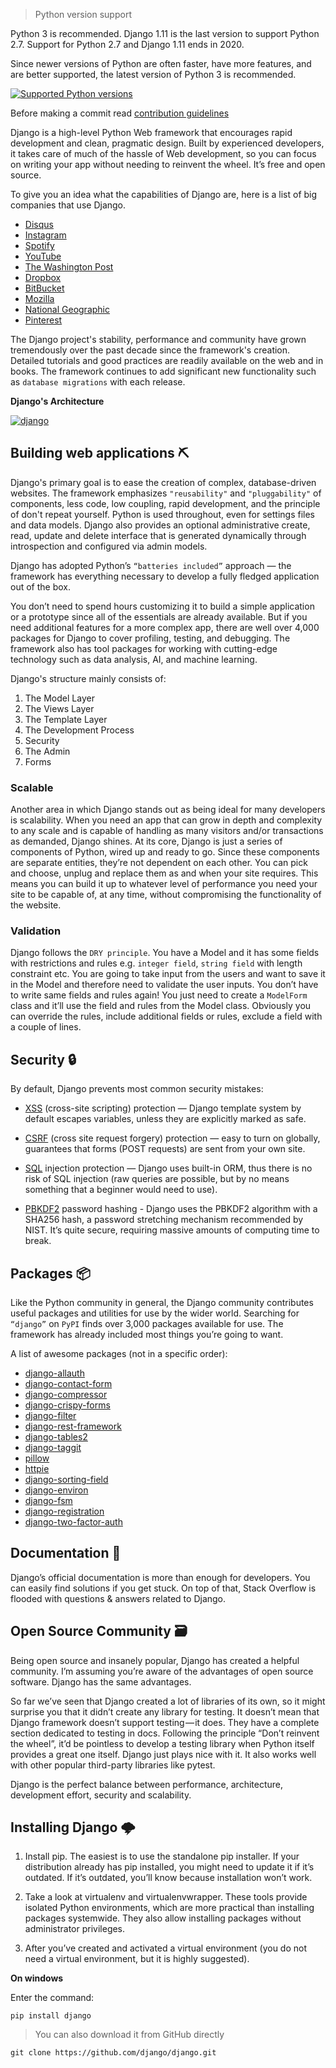 > Python version support

Python 3 is recommended. Django 1.11 is the last version to support Python 2.7. Support for Python 2.7 and Django 1.11 ends in 2020.

Since newer versions of Python are often faster, have more features, and are better supported, the latest version of Python 3 is recommended.

[![Supported Python versions](https://img.shields.io/pypi/pyversions/tox.svg)](https://docs.djangoproject.com/en/2.1/faq/install/#what-python-version-can-i-use-with-django)

Before making a commit read [contribution guidelines](https://github.com/endormi/django/blob/master/CONTRIBUTING.md)

Django is a high-level Python Web framework that encourages rapid development and clean, pragmatic design. Built by experienced developers, it takes care of much of the hassle of Web development, so you can focus on writing your app without needing to reinvent the wheel. It’s free and open source.

To give you an idea what the capabilities of Django are, here is a list of big companies that use Django.

- [Disqus](https://disqus.com/)
- [Instagram](https://www.instagram.com/)
- [Spotify](https://www.spotify.com/)
- [YouTube](https://www.youtube.com/)
- [The Washington Post](https://www.washingtonpost.com/)
- [Dropbox](https://www.dropbox.com/)
- [BitBucket](https://bitbucket.org/)
- [Mozilla](https://www.mozilla.org/)
- [National Geographic](https://www.nationalgeographic.com/)
- [Pinterest](https://www.pinterest.com/)

The Django project's stability, performance and community have grown tremendously over the past decade since the framework's creation. Detailed tutorials and good practices are readily available on the web and in books. The framework continues to add significant new functionality such as `database migrations` with each release.

**Django's Architecture**

[![django](https://user-images.githubusercontent.com/39559256/54877175-9d379c00-4e23-11e9-9a8e-08477fdb0a19.png)](https://subscription.packtpub.com/book/web_development/9781788831345/1/ch01lvl1sec12/how-does-django-work)

## Building web applications ⛏

Django's primary goal is to ease the creation of complex, database-driven websites. The framework emphasizes `"reusability"` and `"pluggability"` of components, less code, low coupling, rapid development, and the principle of don't repeat yourself. Python is used throughout, even for settings files and data models. Django also provides an optional administrative create, read, update and delete interface that is generated dynamically through introspection and configured via admin models.

Django has adopted Python’s `“batteries included”` approach — the framework has everything necessary to develop a fully fledged application out of the box.

You don’t need to spend hours customizing it to build a simple application or a prototype since all of the essentials are already available. But if you need additional features for a more complex app, there are well over 4,000 packages for Django to cover profiling, testing, and debugging. The framework also has tool packages for working with cutting-edge technology such as data analysis, AI, and machine learning.

Django's structure mainly consists of:

1. The Model Layer
2. The Views Layer
3. The Template Layer
4. The Development Process
5. Security
6. The Admin
7. Forms

### Scalable

Another area in which Django stands out as being ideal for many developers is scalability. When you need an app that can grow in depth and complexity to any scale and is capable of handling as many visitors and/or transactions as demanded, Django shines. At its core, Django is just a series of components of Python, wired up and ready to go. Since these components are separate entities, they’re not dependent on each other. You can pick and choose, unplug and replace them as and when your site requires. This means you can build it up to whatever level of performance you need your site to be capable of, at any time, without compromising the functionality of the website.

### Validation

Django follows the `DRY principle`. You have a Model and it has some fields with restrictions and rules e.g. `integer field`, `string field` with length constraint etc. You are going to take input from the users and want to save it in the Model and therefore need to validate the user inputs. You don’t have to write same fields and rules again! You just need to create a `ModelForm` class and it’ll use the field and rules from the Model class. Obviously you can override the rules, include additional fields or rules, exclude a field with a couple of lines.

## Security 🔒

By default, Django prevents most common security mistakes:

* [XSS](https://docs.djangoproject.com/en/2.1/topics/security/#cross-site-scripting-xss-protection) (cross-site scripting) protection — Django template system by default escapes variables, unless they are explicitly marked as safe.

* [CSRF](https://docs.djangoproject.com/en/2.1/topics/security/#cross-site-request-forgery-csrf-protection) (cross site request forgery) protection — easy to turn on globally, guarantees that forms (POST requests) are sent from your own site.

* [SQL](https://docs.djangoproject.com/en/2.1/topics/security/#sql-injection-protection) injection protection — Django uses built-in ORM, thus there is no risk of SQL injection (raw queries are possible, but by no means something that a beginner would need to use).

* [PBKDF2](https://docs.djangoproject.com/en/2.1/topics/auth/passwords/#how-django-stores-passwords) password hashing - Django uses the PBKDF2 algorithm with a SHA256 hash, a password stretching mechanism recommended by NIST. It’s quite secure, requiring massive amounts of computing time to break.

## Packages 📦

Like the Python community in general, the Django community contributes useful packages and utilities for use by the wider world. Searching for `“django”` on `PyPI` finds over 3,000 packages available for use. The framework has already included most things you’re going to want.

A list of awesome packages (not in a specific order):

- [django-allauth](https://pypi.org/project/django-allauth/)
- [django-contact-form](https://pypi.org/project/django-contact-form/)
- [django-compressor](https://django-compressor.readthedocs.io/en/stable/)
- [django-crispy-forms](https://django-crispy-forms.readthedocs.io/en/latest/)
- [django-filter](https://pypi.org/project/django-filter/)
- [django-rest-framework](https://www.django-rest-framework.org/)
- [django-tables2](https://pypi.org/project/django-tables2/)
- [django-taggit](https://django-taggit.readthedocs.io/en/latest/)
- [pillow](https://pillow.readthedocs.io/en/latest/)
- [httpie](https://httpie.org/)
- [django-sorting-field](https://pypi.org/project/django-sorting-field/)
- [django-environ](https://django-environ.readthedocs.io/en/latest/)
- [django-fsm](https://github.com/viewflow/django-fsm)
- [django-registration](https://django-registration.readthedocs.io/en/3.0/)
- [django-two-factor-auth](https://django-two-factor-auth.readthedocs.io/en/stable/)

## Documentation 📑

Django’s official documentation is more than enough for developers. You can easily find solutions if you get stuck. On top of that, Stack Overflow is flooded with questions & answers related to Django.

## Open Source Community 🗃

Being open source and insanely popular, Django has created a helpful community. I’m assuming you’re aware of the advantages of open source software. Django has the same advantages.

So far we’ve seen that Django created a lot of libraries of its own, so it might surprise you that it didn’t create any library for testing. It doesn’t mean that Django framework doesn’t support testing — it does. They have a complete section dedicated to testing in docs. Following the principle “Don’t reinvent the wheel”, it’d be pointless to develop a testing library when Python itself provides a great one itself. Django just plays nice with it. It also works well with other popular third-party libraries like pytest.

Django is the perfect balance between performance, architecture, development effort, security and scalability.

## Installing Django 🌩

1. Install pip. The easiest is to use the standalone pip installer. If your distribution already has pip installed, you might need to update it if it’s outdated. If it’s outdated, you’ll know because installation won’t work.

2. Take a look at virtualenv and virtualenvwrapper. These tools provide isolated Python environments, which are more practical than installing packages systemwide. They also allow installing packages without administrator privileges.

3. After you’ve created and activated a virtual environment (you do not need a virtual environment, but it is highly suggested).

**On windows**

Enter the command:

```
pip install django
```

> You can also download it from GitHub directly

```
git clone https://github.com/django/django.git
```
